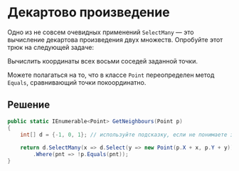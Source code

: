 # Декартово произведение

Одно из не совсем очевидных применений `SelectMany` — это вычисление декартова
произведения двух множеств. Опробуйте этот трюк на следующей задаче:

Вычислить координаты всех восьми соседей заданной точки.

Можете полагаться на то, что в классе `Point` переопределен метод `Equals`, сравнивающий точки покоординатно.

## Решение

```csharp
public static IEnumerable<Point> GetNeighbours(Point p)
{
	int[] d = {-1, 0, 1}; // используйте подсказку, если не понимаете зачем тут этот массив :)
		
	return d.SelectMany(x => d.Select(y => new Point(p.X + x, p.Y + y)))
		.Where(pnt => !p.Equals(pnt));
}
```
